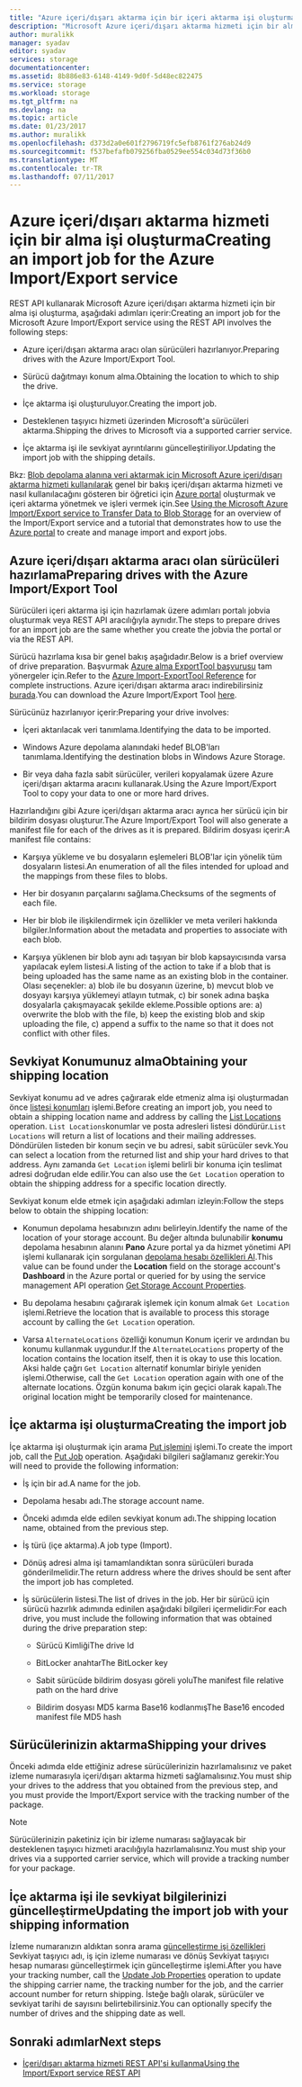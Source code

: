 ```yaml
---
title: "Azure içeri/dışarı aktarma için bir içeri aktarma işi oluşturma | Microsoft Docs"
description: "Microsoft Azure içeri/dışarı aktarma hizmeti için bir alma oluşturmayı öğrenin."
author: muralikk
manager: syadav
editor: syadav
services: storage
documentationcenter: 
ms.assetid: 8b886e83-6148-4149-9d0f-5d48ec822475
ms.service: storage
ms.workload: storage
ms.tgt_pltfrm: na
ms.devlang: na
ms.topic: article
ms.date: 01/23/2017
ms.author: muralikk
ms.openlocfilehash: d373d2a0e601f2796719fc5efb8761f276ab24d9
ms.sourcegitcommit: f537befafb079256fba0529ee554c034d73f36b0
ms.translationtype: MT
ms.contentlocale: tr-TR
ms.lasthandoff: 07/11/2017
---
```

# <a name="creating-an-import-job-for-the-azure-importexport-service"></a><span data-ttu-id="4ba7e-103">Azure içeri/dışarı aktarma hizmeti için bir alma işi oluşturma</span><span class="sxs-lookup"><span data-stu-id="4ba7e-103">Creating an import job for the Azure Import/Export service</span></span>

<span data-ttu-id="4ba7e-104">REST API kullanarak Microsoft Azure içeri/dışarı aktarma hizmeti için bir alma işi oluşturma, aşağıdaki adımları içerir:</span><span class="sxs-lookup"><span data-stu-id="4ba7e-104">Creating an import job for the Microsoft Azure Import/Export service using the REST API involves the following steps:</span></span>

-   <span data-ttu-id="4ba7e-105">Azure içeri/dışarı aktarma aracı olan sürücüleri hazırlanıyor.</span><span class="sxs-lookup"><span data-stu-id="4ba7e-105">Preparing drives with the Azure Import/Export Tool.</span></span>

-   <span data-ttu-id="4ba7e-106">Sürücü dağıtmayı konum alma.</span><span class="sxs-lookup"><span data-stu-id="4ba7e-106">Obtaining the location to which to ship the drive.</span></span>

-   <span data-ttu-id="4ba7e-107">İçe aktarma işi oluşturuluyor.</span><span class="sxs-lookup"><span data-stu-id="4ba7e-107">Creating the import job.</span></span>

-   <span data-ttu-id="4ba7e-108">Desteklenen taşıyıcı hizmeti üzerinden Microsoft'a sürücüleri aktarma.</span><span class="sxs-lookup"><span data-stu-id="4ba7e-108">Shipping the drives to Microsoft via a supported carrier service.</span></span>

-   <span data-ttu-id="4ba7e-109">İçe aktarma işi ile sevkiyat ayrıntılarını güncelleştiriliyor.</span><span class="sxs-lookup"><span data-stu-id="4ba7e-109">Updating the import job with the shipping details.</span></span>

 <span data-ttu-id="4ba7e-110">Bkz: [Blob depolama alanına veri aktarmak için Microsoft Azure içeri/dışarı aktarma hizmeti kullanılarak](storage-import-export-service.md) genel bir bakış içeri/dışarı aktarma hizmeti ve nasıl kullanılacağını gösteren bir öğretici için [Azure portal](https://portal.azure.com/) oluşturmak ve içeri aktarma yönetmek ve işleri vermek için.</span><span class="sxs-lookup"><span data-stu-id="4ba7e-110">See [Using the Microsoft Azure Import/Export service to Transfer Data to Blob Storage](storage-import-export-service.md) for an overview of the Import/Export service and a tutorial that demonstrates how to use the [Azure  portal](https://portal.azure.com/) to create and manage import and export jobs.</span></span>

## <a name="preparing-drives-with-the-azure-importexport-tool"></a><span data-ttu-id="4ba7e-111">Azure içeri/dışarı aktarma aracı olan sürücüleri hazırlama</span><span class="sxs-lookup"><span data-stu-id="4ba7e-111">Preparing drives with the Azure Import/Export Tool</span></span>

<span data-ttu-id="4ba7e-112">Sürücüleri içeri aktarma işi için hazırlamak üzere adımları portalı jobvia oluşturmak veya REST API aracılığıyla aynıdır.</span><span class="sxs-lookup"><span data-stu-id="4ba7e-112">The steps to prepare drives for an import job are the same whether you create the jobvia the portal or via the REST API.</span></span>

<span data-ttu-id="4ba7e-113">Sürücü hazırlama kısa bir genel bakış aşağıdadır.</span><span class="sxs-lookup"><span data-stu-id="4ba7e-113">Below is a brief overview of drive preparation.</span></span> <span data-ttu-id="4ba7e-114">Başvurmak [Azure alma ExportTool başvurusu](storage-import-export-tool-how-to-v1.md) tam yönergeler için.</span><span class="sxs-lookup"><span data-stu-id="4ba7e-114">Refer to the [Azure Import-ExportTool Reference](storage-import-export-tool-how-to-v1.md) for complete instructions.</span></span> <span data-ttu-id="4ba7e-115">Azure içeri/dışarı aktarma aracı indirebilirsiniz [burada](http://go.microsoft.com/fwlink/?LinkID=301900).</span><span class="sxs-lookup"><span data-stu-id="4ba7e-115">You can download the Azure Import/Export Tool [here](http://go.microsoft.com/fwlink/?LinkID=301900).</span></span>

<span data-ttu-id="4ba7e-116">Sürücünüz hazırlanıyor içerir:</span><span class="sxs-lookup"><span data-stu-id="4ba7e-116">Preparing your drive involves:</span></span>

-   <span data-ttu-id="4ba7e-117">İçeri aktarılacak veri tanımlama.</span><span class="sxs-lookup"><span data-stu-id="4ba7e-117">Identifying the data to be imported.</span></span>

-   <span data-ttu-id="4ba7e-118">Windows Azure depolama alanındaki hedef BLOB'ları tanımlama.</span><span class="sxs-lookup"><span data-stu-id="4ba7e-118">Identifying the destination blobs in Windows Azure Storage.</span></span>

-   <span data-ttu-id="4ba7e-119">Bir veya daha fazla sabit sürücüler, verileri kopyalamak üzere Azure içeri/dışarı aktarma aracını kullanarak.</span><span class="sxs-lookup"><span data-stu-id="4ba7e-119">Using the Azure Import/Export Tool to copy your data to one or more hard drives.</span></span>

 <span data-ttu-id="4ba7e-120">Hazırlandığını gibi Azure içeri/dışarı aktarma aracı ayrıca her sürücü için bir bildirim dosyası oluşturur.</span><span class="sxs-lookup"><span data-stu-id="4ba7e-120">The Azure Import/Export Tool will also generate a manifest file for each of the drives as it is prepared.</span></span> <span data-ttu-id="4ba7e-121">Bildirim dosyası içerir:</span><span class="sxs-lookup"><span data-stu-id="4ba7e-121">A manifest file contains:</span></span>

-   <span data-ttu-id="4ba7e-122">Karşıya yükleme ve bu dosyaların eşlemeleri BLOB'lar için yönelik tüm dosyaların listesi.</span><span class="sxs-lookup"><span data-stu-id="4ba7e-122">An enumeration of all the files intended for upload and the mappings from these files to blobs.</span></span>

-   <span data-ttu-id="4ba7e-123">Her bir dosyanın parçalarını sağlama.</span><span class="sxs-lookup"><span data-stu-id="4ba7e-123">Checksums of the segments of each file.</span></span>

-   <span data-ttu-id="4ba7e-124">Her bir blob ile ilişkilendirmek için özellikler ve meta verileri hakkında bilgiler.</span><span class="sxs-lookup"><span data-stu-id="4ba7e-124">Information about the metadata and properties to associate with each blob.</span></span>

-   <span data-ttu-id="4ba7e-125">Karşıya yüklenen bir blob aynı adı taşıyan bir blob kapsayıcısında varsa yapılacak eylem listesi.</span><span class="sxs-lookup"><span data-stu-id="4ba7e-125">A listing of the action to take if a blob that is being uploaded has the same name as an existing blob in the container.</span></span> <span data-ttu-id="4ba7e-126">Olası seçenekler: a) blob ile bu dosyanın üzerine, b) mevcut blob ve dosyayı karşıya yüklemeyi atlayın tutmak, c) bir sonek adına başka dosyalarla çakışmayacak şekilde ekleme.</span><span class="sxs-lookup"><span data-stu-id="4ba7e-126">Possible options are: a) overwrite the blob with the file, b) keep the existing blob and skip uploading the file, c) append a suffix to the name so that it does not conflict with other files.</span></span>

## <a name="obtaining-your-shipping-location"></a><span data-ttu-id="4ba7e-127">Sevkiyat Konumunuz alma</span><span class="sxs-lookup"><span data-stu-id="4ba7e-127">Obtaining your shipping location</span></span>

<span data-ttu-id="4ba7e-128">Sevkiyat konumu ad ve adres çağırarak elde etmeniz alma işi oluşturmadan önce [listesi konumları](/rest/api/storageimportexport/listlocations) işlemi.</span><span class="sxs-lookup"><span data-stu-id="4ba7e-128">Before creating an import job, you need to obtain a shipping location name and address by calling the [List Locations](/rest/api/storageimportexport/listlocations) operation.</span></span> <span data-ttu-id="4ba7e-129">`List Locations`konumlar ve posta adresleri listesi döndürür.</span><span class="sxs-lookup"><span data-stu-id="4ba7e-129">`List Locations` will return a list of locations and their mailing addresses.</span></span> <span data-ttu-id="4ba7e-130">Döndürülen listeden bir konum seçin ve bu adresi, sabit sürücüler sevk.</span><span class="sxs-lookup"><span data-stu-id="4ba7e-130">You can select a location from the returned list and ship your hard drives to that address.</span></span> <span data-ttu-id="4ba7e-131">Aynı zamanda `Get Location` işlemi belirli bir konuma için teslimat adresi doğrudan elde edilir.</span><span class="sxs-lookup"><span data-stu-id="4ba7e-131">You can also use the `Get Location` operation to obtain the shipping address for a specific location directly.</span></span>

 <span data-ttu-id="4ba7e-132">Sevkiyat konum elde etmek için aşağıdaki adımları izleyin:</span><span class="sxs-lookup"><span data-stu-id="4ba7e-132">Follow the steps below to obtain the shipping location:</span></span>

-   <span data-ttu-id="4ba7e-133">Konumun depolama hesabınızın adını belirleyin.</span><span class="sxs-lookup"><span data-stu-id="4ba7e-133">Identify the name of the location of your storage account.</span></span> <span data-ttu-id="4ba7e-134">Bu değer altında bulunabilir **konumu** depolama hesabının alanını **Pano** Azure portal ya da hizmet yönetimi API işlemi kullanarak için sorgulanan [depolama hesabı özellikleri Al](/rest/api/storagerp/storageaccounts#StorageAccounts_GetProperties).</span><span class="sxs-lookup"><span data-stu-id="4ba7e-134">This value can be found under the **Location** field on the storage account's **Dashboard** in the Azure portal or queried for by using the service management API operation [Get Storage Account Properties](/rest/api/storagerp/storageaccounts#StorageAccounts_GetProperties).</span></span>

-   <span data-ttu-id="4ba7e-135">Bu depolama hesabını çağırarak işlemek için konum almak `Get Location` işlemi.</span><span class="sxs-lookup"><span data-stu-id="4ba7e-135">Retrieve the location that is available to process this storage account by calling the `Get Location` operation.</span></span>

-   <span data-ttu-id="4ba7e-136">Varsa `AlternateLocations` özelliği konumun Konum içerir ve ardından bu konumu kullanmak uygundur.</span><span class="sxs-lookup"><span data-stu-id="4ba7e-136">If the `AlternateLocations` property of the location contains the location itself, then it is okay to use this location.</span></span> <span data-ttu-id="4ba7e-137">Aksi halde çağrı `Get Location` alternatif konumlar biriyle yeniden işlemi.</span><span class="sxs-lookup"><span data-stu-id="4ba7e-137">Otherwise, call the `Get Location` operation again with one of the alternate locations.</span></span> <span data-ttu-id="4ba7e-138">Özgün konuma bakım için geçici olarak kapalı.</span><span class="sxs-lookup"><span data-stu-id="4ba7e-138">The original location might be temporarily closed for maintenance.</span></span>

## <a name="creating-the-import-job"></a><span data-ttu-id="4ba7e-139">İçe aktarma işi oluşturma</span><span class="sxs-lookup"><span data-stu-id="4ba7e-139">Creating the import job</span></span>
<span data-ttu-id="4ba7e-140">İçe aktarma işi oluşturmak için arama [Put işlemini](/rest/api/storageimportexport/jobs#Jobs_CreateOrUpdate) işlemi.</span><span class="sxs-lookup"><span data-stu-id="4ba7e-140">To create the import job, call the [Put Job](/rest/api/storageimportexport/jobs#Jobs_CreateOrUpdate) operation.</span></span> <span data-ttu-id="4ba7e-141">Aşağıdaki bilgileri sağlamanız gerekir:</span><span class="sxs-lookup"><span data-stu-id="4ba7e-141">You will need to provide the following information:</span></span>

-   <span data-ttu-id="4ba7e-142">İş için bir ad.</span><span class="sxs-lookup"><span data-stu-id="4ba7e-142">A name for the job.</span></span>

-   <span data-ttu-id="4ba7e-143">Depolama hesabı adı.</span><span class="sxs-lookup"><span data-stu-id="4ba7e-143">The storage account name.</span></span>

-   <span data-ttu-id="4ba7e-144">Önceki adımda elde edilen sevkiyat konum adı.</span><span class="sxs-lookup"><span data-stu-id="4ba7e-144">The shipping location name, obtained from the previous step.</span></span>

-   <span data-ttu-id="4ba7e-145">İş türü (içe aktarma).</span><span class="sxs-lookup"><span data-stu-id="4ba7e-145">A job type (Import).</span></span>

-   <span data-ttu-id="4ba7e-146">Dönüş adresi alma işi tamamlandıktan sonra sürücüleri burada gönderilmelidir.</span><span class="sxs-lookup"><span data-stu-id="4ba7e-146">The return address where the drives should be sent after the import job has completed.</span></span>

-   <span data-ttu-id="4ba7e-147">İş sürücülerin listesi.</span><span class="sxs-lookup"><span data-stu-id="4ba7e-147">The list of drives in the job.</span></span> <span data-ttu-id="4ba7e-148">Her bir sürücü için sürücü hazırlık adımında edinilen aşağıdaki bilgileri içermelidir:</span><span class="sxs-lookup"><span data-stu-id="4ba7e-148">For each drive, you must include the following information that was obtained during the drive preparation step:</span></span>

    -   <span data-ttu-id="4ba7e-149">Sürücü Kimliği</span><span class="sxs-lookup"><span data-stu-id="4ba7e-149">The drive Id</span></span>

    -   <span data-ttu-id="4ba7e-150">BitLocker anahtar</span><span class="sxs-lookup"><span data-stu-id="4ba7e-150">The BitLocker key</span></span>

    -   <span data-ttu-id="4ba7e-151">Sabit sürücüde bildirim dosyası göreli yolu</span><span class="sxs-lookup"><span data-stu-id="4ba7e-151">The manifest file relative path on the hard drive</span></span>

    -   <span data-ttu-id="4ba7e-152">Bildirim dosyası MD5 karma Base16 kodlanmış</span><span class="sxs-lookup"><span data-stu-id="4ba7e-152">The Base16 encoded manifest file MD5 hash</span></span>

## <a name="shipping-your-drives"></a><span data-ttu-id="4ba7e-153">Sürücülerinizin aktarma</span><span class="sxs-lookup"><span data-stu-id="4ba7e-153">Shipping your drives</span></span>
<span data-ttu-id="4ba7e-154">Önceki adımda elde ettiğiniz adrese sürücülerinizin hazırlamalısınız ve paket izleme numarasıyla içeri/dışarı aktarma hizmeti sağlamalısınız.</span><span class="sxs-lookup"><span data-stu-id="4ba7e-154">You must ship your drives to the address that you obtained from the previous step, and you must provide the Import/Export service with the tracking number of the package.</span></span>

> [!NOTE]
>  <span data-ttu-id="4ba7e-155">Sürücülerinizin paketiniz için bir izleme numarası sağlayacak bir desteklenen taşıyıcı hizmeti aracılığıyla hazırlamalısınız.</span><span class="sxs-lookup"><span data-stu-id="4ba7e-155">You must ship your drives via a supported carrier service, which will provide a tracking number for your package.</span></span>

## <a name="updating-the-import-job-with-your-shipping-information"></a><span data-ttu-id="4ba7e-156">İçe aktarma işi ile sevkiyat bilgilerinizi güncelleştirme</span><span class="sxs-lookup"><span data-stu-id="4ba7e-156">Updating the import job with your shipping information</span></span>
<span data-ttu-id="4ba7e-157">İzleme numaranızın aldıktan sonra arama [güncelleştirme işi özellikleri](/api/storageimportexport/jobs#Jobs_Update) Sevkiyat taşıyıcı adı, iş için izleme numarası ve dönüş Sevkiyat taşıyıcı hesap numarası güncelleştirmek için güncelleştirme işlemi.</span><span class="sxs-lookup"><span data-stu-id="4ba7e-157">After you have your tracking number, call the [Update Job Properties](/api/storageimportexport/jobs#Jobs_Update) operation to update the shipping carrier name, the tracking number for the job, and the carrier account number for return shipping.</span></span> <span data-ttu-id="4ba7e-158">İsteğe bağlı olarak, sürücüler ve sevkiyat tarihi de sayısını belirtebilirsiniz.</span><span class="sxs-lookup"><span data-stu-id="4ba7e-158">You can optionally specify the number of drives and the shipping date as well.</span></span>

## <a name="next-steps"></a><span data-ttu-id="4ba7e-159">Sonraki adımlar</span><span class="sxs-lookup"><span data-stu-id="4ba7e-159">Next steps</span></span>

* [<span data-ttu-id="4ba7e-160">İçeri/dışarı aktarma hizmeti REST API'si kullanma</span><span class="sxs-lookup"><span data-stu-id="4ba7e-160">Using the Import/Export service REST API</span></span>](storage-import-export-using-the-rest-api.md)
